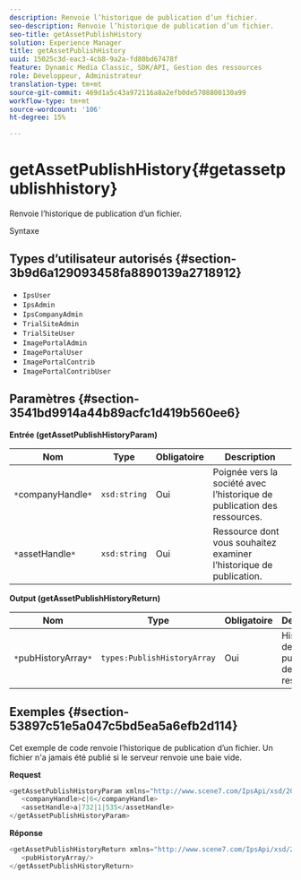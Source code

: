 ```yaml
---
description: Renvoie l’historique de publication d’un fichier.
seo-description: Renvoie l’historique de publication d’un fichier.
seo-title: getAssetPublishHistory
solution: Experience Manager
title: getAssetPublishHistory
uuid: 15025c3d-eac3-4cb8-9a2a-fd80bd67478f
feature: Dynamic Media Classic, SDK/API, Gestion des ressources
role: Développeur, Administrateur
translation-type: tm+mt
source-git-commit: 469d1a5c43a972116a8a2efb0de5708800130a99
workflow-type: tm+mt
source-wordcount: '106'
ht-degree: 15%

---
```



# getAssetPublishHistory{#getassetpublishhistory}

Renvoie l’historique de publication d’un fichier.

Syntaxe

## Types d’utilisateur autorisés {#section-3b9d6a129093458fa8890139a2718912}

* `IpsUser`
* `IpsAdmin`
* `IpsCompanyAdmin`
* `TrialSiteAdmin`
* `TrialSiteUser`
* `ImagePortalAdmin`
* `ImagePortalUser`
* `ImagePortalContrib`
* `ImagePortalContribUser`

## Paramètres {#section-3541bd9914a44b89acfc1d419b560ee6}

**Entrée (getAssetPublishHistoryParam)**

| Nom | Type | Obligatoire | Description |
|---|---|---|---|
| `*`companyHandle`*` | `xsd:string` | Oui | Poignée vers la société avec l’historique de publication des ressources. |
| `*`assetHandle`*` | `xsd:string` | Oui | Ressource dont vous souhaitez examiner l’historique de publication. |

**Output (getAssetPublishHistoryReturn)**

| Nom | Type | Obligatoire | Description |
|---|---|---|---|
| `*`pubHistoryArray`*` | `types:PublishHistoryArray` | Oui | Historique de publication de la ressource. |

## Exemples {#section-53897c51e5a047c5bd5ea5a6efb2d114}

Cet exemple de code renvoie l’historique de publication d’un fichier. Un fichier n&#39;a jamais été publié si le serveur renvoie une baie vide.

**Request**

```java
<getAssetPublishHistoryParam xmlns="http://www.scene7.com/IpsApi/xsd/2008-01-15">
   <companyHandle>c|6</companyHandle>
   <assetHandle>a|732|1|535</assetHandle>
</getAssetPublishHistoryParam>
```

**Réponse**

```java
<getAssetPublishHistoryReturn xmlns="http://www.scene7.com/IpsApi/xsd/2008-01-15">
   <pubHistoryArray/>
</getAssetPublishHistoryReturn>
```

